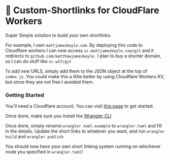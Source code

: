 # 👷 Custom-Shortlinks for CloudFlare Workers

Super Simple solution to build your own shortlinks.

For example, I own `mattjamesboyle.com`. By deploying this code to Cloudflare workers I can now access `sc.mattjamesboyle.com/git` and it redirects to `github.com/matthewjamesboyle.` I plan to buy a shorter domain, so I can do stuff like `sc.wtf/git`

To add new URLS, simply add them to the JSON object at the top of `index.js`. You could make this a little better by using Cloudflare Workers KV, but since they are not free I avoided them.

### Getting Started

You'll need a Cloudflare account. You can visit [this page](https://workers.cloudflare.com) to get started.

Once done, make sure you install the [Wrangler CLI](https://developers.cloudflare.com/workers/tooling/wrangler)

Once done, simply rename `wrangler.toml.example` to `wrangler.toml` and fill in the details. Update the short links to whatever you want, and run `wrangler build` and `wrangler publish`.

You should now have your own short linking system running on whichever route you specified in `wrangler.toml`!
